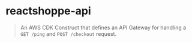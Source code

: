 # reactshoppe-api

> An AWS CDK Construct that defines an API Gateway for handling a `GET /ping` and `POST /checkout` request.
